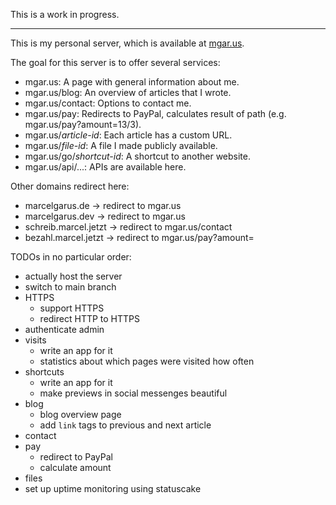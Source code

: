 This is a work in progress.

---

This is my personal server, which is available at [mgar.us](https://mgar.us).

The goal for this server is to offer several services:

* mgar.us: A page with general information about me.
* mgar.us/blog: An overview of articles that I wrote.
* mgar.us/contact: Options to contact me.
* mgar.us/pay: Redirects to PayPal, calculates result of path (e.g. mgar.us/pay?amount=13/3).
* mgar.us/_article-id_: Each article has a custom URL.
* mgar.us/_file-id_: A file I made publicly available.
* mgar.us/go/_shortcut-id_: A shortcut to another website.
* mgar.us/api/...: APIs are available here.

Other domains redirect here:

* marcelgarus.de -> redirect to mgar.us
* marcelgarus.dev -> redirect to mgar.us
* schreib.marcel.jetzt -> redirect to mgar.us/contact
* bezahl.marcel.jetzt -> redirect to mgar.us/pay?amount=

TODOs in no particular order:

* actually host the server
* switch to main branch
* HTTPS
  * support HTTPS
  * redirect HTTP to HTTPS
* authenticate admin
* visits
  * write an app for it
  * statistics about which pages were visited how often
* shortcuts
  * write an app for it
  * make previews in social messenges beautiful
* blog
  * blog overview page
  * add `link` tags to previous and next article
* contact
* pay
  * redirect to PayPal
  * calculate amount
* files
* set up uptime monitoring using statuscake
